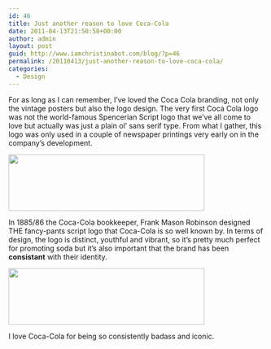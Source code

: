 ```yaml
---
id: 46
title: Just another reason to love Coca-Cola
date: 2011-04-13T21:50:58+00:00
author: admin
layout: post
guid: http://www.iamchristinabot.com/blog/?p=46
permalink: /20110413/just-another-reason-to-love-coca-cola/
categories:
  - Design
---
```

For as long as I can remember, I&#8217;ve loved the Coca Cola branding, not only the vintage posters but also the logo design. The very first Coca Cola logo was not the world-famous Spencerian Script logo that we&#8217;ve all come to love but actually was just a plain ol&#8217; sans serif type. From what I gather, this logo was only used in a couple of newspaper printings very early on in the company&#8217;s development.

<img src="http://www.iamchristinabot.com/blog/wp-content/uploads/2011/04/firstcocacolalogo.png" alt="" title="firstcocacolalogo" width="385" height="111" class="aligncenter size-full wp-image-49" srcset="http://www.iamchristinabot.com/blog/wp-content/uploads/2011/04/firstcocacolalogo.png 385w, http://www.iamchristinabot.com/blog/wp-content/uploads/2011/04/firstcocacolalogo-300x86.png 300w" sizes="(max-width: 385px) 100vw, 385px" />

In 1885/86 the Coca-Cola bookkeeper, Frank Mason Robinson designed THE fancy-pants script logo that Coca-Cola is so well known by. In terms of design, the logo is distinct, youthful and vibrant, so it&#8217;s pretty much perfect for promoting soda but it&#8217;s also important that the brand has been **consistant** with their identity.

<img src="http://www.iamchristinabot.com/blog/wp-content/uploads/2011/04/cocacolalogo.png" alt="" title="cocacolalogo" width="385" height="111" class="aligncenter size-full wp-image-50" srcset="http://www.iamchristinabot.com/blog/wp-content/uploads/2011/04/cocacolalogo.png 385w, http://www.iamchristinabot.com/blog/wp-content/uploads/2011/04/cocacolalogo-300x86.png 300w" sizes="(max-width: 385px) 100vw, 385px" />

I love Coca-Cola for being so consistently badass and iconic.